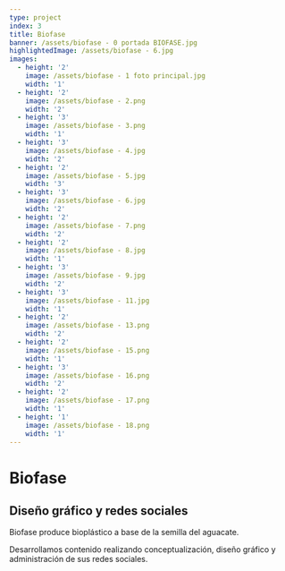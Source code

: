 ```yaml
---
type: project
index: 3
title: Biofase
banner: /assets/biofase - 0 portada BIOFASE.jpg
highlightedImage: /assets/biofase - 6.jpg
images:
  - height: '2'
    image: /assets/biofase - 1 foto principal.jpg
    width: '1'
  - height: '2'
    image: /assets/biofase - 2.png
    width: '2'
  - height: '3'
    image: /assets/biofase - 3.png
    width: '1'
  - height: '3'
    image: /assets/biofase - 4.jpg
    width: '2'
  - height: '2'
    image: /assets/biofase - 5.jpg
    width: '3'
  - height: '3'
    image: /assets/biofase - 6.jpg
    width: '2'
  - height: '2'
    image: /assets/biofase - 7.png
    width: '2'
  - height: '2'
    image: /assets/biofase - 8.jpg
    width: '1'
  - height: '3'
    image: /assets/biofase - 9.jpg
    width: '2'
  - height: '3'
    image: /assets/biofase - 11.jpg
    width: '1'
  - height: '2'
    image: /assets/biofase - 13.png
    width: '2'
  - height: '2'
    image: /assets/biofase - 15.png
    width: '1'
  - height: '3'
    image: /assets/biofase - 16.png
    width: '2'
  - height: '2'
    image: /assets/biofase - 17.png
    width: '1'
  - height: '1'
    image: /assets/biofase - 18.png
    width: '1'
---
```

# Biofase

## Diseño gráfico y redes sociales

Biofase produce bioplástico a base de la semilla del aguacate.

Desarrollamos contenido realizando conceptualización, diseño gráfico y administración de sus redes sociales.

##
